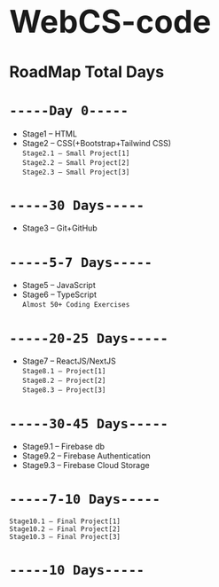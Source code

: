 # <strong><h1>WebCS-code</h1></strong>

# RoadMap Total Days

# `-----Day 0-----`

- Stage1 – HTML
- Stage2 – CSS(+Bootstrap+Tailwind CSS) <br>
  `Stage2.1 – Small Project[1]`<br>
  `Stage2.2 – Small Project[2]`<br>
  `Stage2.3 – Small Project[3]`<br>

# `-----30 Days-----`

- Stage3 – Git+GitHub

# `-----5-7 Days-----`

- Stage5 – JavaScript
- Stage6 – TypeScript <br>
   `Almost 50+ Coding Exercises`

# `-----20-25 Days-----`

- Stage7 – ReactJS/NextJS <br>
   `Stage8.1 – Project[1]`<br>
   `Stage8.2 – Project[2]`<br>
   `Stage8.3 – Project[3]`<br>

# `-----30-45 Days-----`

- Stage9.1 – Firebase db
- Stage9.2 – Firebase Authentication
- Stage9.3 – Firebase Cloud Storage

# `-----7-10 Days-----` <br>

  `Stage10.1 – Final Project[1]` <br>
  `Stage10.2 – Final Project[2]` <br>
  `Stage10.3 – Final Project[3]` <br>

# `-----10 Days-----`

